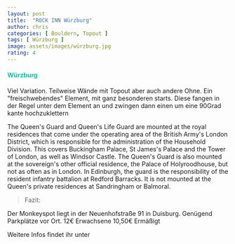 ```yaml
---
layout: post
title:  "ROCK INN Würzburg"
author: chris
categories: [ Bouldern, Topout ]
tags: [ Würzburg ]
image: assets/images/würzburg.jpg
rating: 4
---
```


#### <span style="color:#00c5a1">Würzburg</span>
Viel Variation. Teilweise Wände mit Topout aber auch andere Ohne. Ein "freischwebendes" Element, mit ganz besonderen starts. Diese fangen in der Regel unter dem Element an und zwingen dann einen um eine 90Grad kante hochzuklettern

The Queen's Guard and Queen's Life Guard are mounted at the royal residences that come under the operating area of the British Army's London District, which is responsible for the administration of the Household Division. This covers Buckingham Palace, St James's Palace and the Tower of London, as well as Windsor Castle. The Queen's Guard is also mounted at the sovereign's other official residence, the Palace of Holyroodhouse, but not as often as in London. In Edinburgh, the guard is the responsibility of the resident infantry battalion at Redford Barracks. It is not mounted at the Queen's private residences at Sandringham or Balmoral.

> Fazit:

Der Monkeyspot liegt in der Neuenhofstraße 91 in Duisburg. Genügend Parkplätze vor Ort. 12€ Erwachsene 10,50€ Ermäßigt

Weitere Infos findet ihr unter